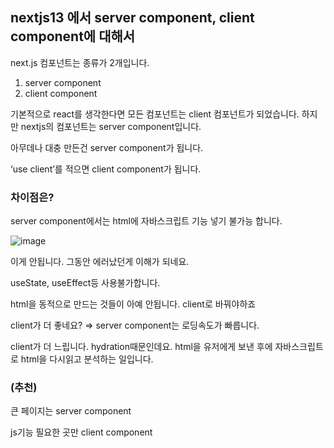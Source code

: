 ## nextjs13 에서 server component, client component에 대해서

next.js 컴포넌트는 종류가 2개입니다.

1. server component
2. client component

기본적으로 react를 생각한다면 모든 컴포넌트는 client 컴포넌트가 되었습니다. 하지만 nextjs의 컴포넌트는 server component입니다.

아무데나 대충 만든건 server component가 됩니다.

‘use client’를 적으면 client component가 됩니다.

### 차이점은?

server component에서는 html에 자바스크립트 기능 넣기 불가능 합니다.

![image](https://github.com/kingkingburger/Today_I_Learn/assets/65094518/d140aed2-5aaf-4c45-a733-d3e2312bfc49)

이게 안됩니다. 그동안 에러났던게 이해가 되네요.

useState, useEffect등 사용불가합니다.



html을 동적으로 만드는 것들이 아예 안됩니다. client로 바꿔야하죠

client가 더 좋네요? ⇒ server component는 로딩속도가 빠릅니다.

client가 더 느립니다. hydration때문인데요. html을 유저에게 보낸 후에 자바스크립트로 html을 다시읽고 분석하는 일입니다.



### (추천)

큰 페이지는 server component

js기능 필요한 곳만 client component



